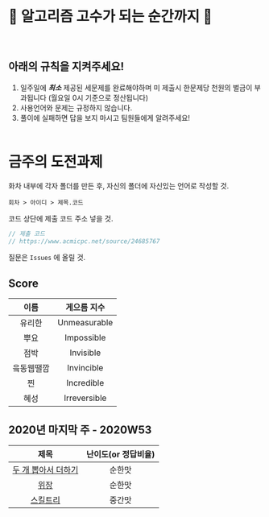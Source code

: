 🤜 알고리즘 고수가 되는 순간까지 🤛
===========
<br>

아래의 규칙을 지켜주세요!
----------

1. 일주일에 ***최소*** 제공된 세문제를 완료해야하며 미 제출시 한문제당 천원의 벌금이 부과됩니다 (월요일 0시 기준으로 정산됩니다)
2. 사용언어와 문제는 규정하지 않습니다.
3. 풀이에 실패하면 답을 보지 마시고 팀원들에게 알려주세요!
<br><br>



금주의 도전과제
===========

화차 내부에 각자 폴더를 만든 후, 자신의 폴더에 자신있는 언어로 작성할 것.

`회차 > 아이디 > 제목.코드`


코드 상단에 제출 코드 주소 넣을 것.

```swift
// 제출 코드
// https://www.acmicpc.net/source/24685767
```

질문은 `Issues` 에 올릴 것.


Score
-----
| 이름 | 게으름 지수 |
|:------:|:-----:|
| 유리한 | Unmeasurable |
| 뿌요 | Impossible |
| 점박 | Invisible |
| 읔동웹땔깜 | Invincible |
| 찐 | Incredible |
| 혜성 | Irreversible |


2020년 마지막 주 - 2020W53
--------------

| 제목 | 난이도(or 정답비율) |
|:------:|:-----:|
| [두 개 뽑아서 더하기](https://programmers.co.kr/learn/courses/30/lessons/68644) | 순한맛 |
| [위장](https://programmers.co.kr/learn/courses/30/lessons/42578) | 순한맛 |
| [스킬트리](https://programmers.co.kr/learn/courses/30/lessons/49993) | 중간맛 |



